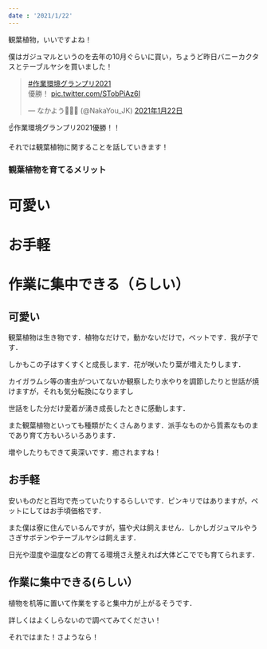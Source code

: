 ```yaml
---
date : '2021/1/22'
---
```


観葉植物，いいですよね！

僕はガジュマルというのを去年の10月ぐらいに買い，ちょうど昨日バニーカクタスとテーブルヤシを買いました！

<blockquote class="twitter-tweet" data-lang="ja" data-theme="light"><p lang="ja" dir="ltr"><a href="https://twitter.com/hashtag/%E4%BD%9C%E6%A5%AD%E7%92%B0%E5%A2%83%E3%82%B0%E3%83%A9%E3%83%B3%E3%83%97%E3%83%AA2021?src=hash&amp;ref_src=twsrc%5Etfw">#作業環境グランプリ2021</a><br>優勝！ <a href="https://t.co/STobPiAz6I">pic.twitter.com/STobPiAz6I</a></p>&mdash; なかよう🌳🌵🌴 (@NakaYou_JK) <a href="https://twitter.com/NakaYou_JK/status/1352550044294017025?ref_src=twsrc%5Etfw">2021年1月22日</a></blockquote> <script async src="https://platform.twitter.com/widgets.js" charset="utf-8"></script>

☝作業環境グランプリ2021優勝！！

それでは観葉植物に関することを話していきます！

### 観葉植物を育てるメリット

<h1>可愛い</h1>

<h1>お手軽</h1>

<h1>作業に集中できる（らしい）</h1>

## 可愛い

観葉植物は生き物です．植物なだけで，動かないだけで，ペットです．我が子です．

しかもこの子はすくすくと成長します．花が咲いたり葉が増えたりします．

カイガラムシ等の害虫がついてないか観察したり水やりを調節したりと世話が焼けますが，それも気分転換になりますし

世話をした分だけ愛着が湧き成長したときに感動します．

また観葉植物といっても種類がたくさんあります．派手なものから質素なものまであり育て方もいろいろあります．

増やしたりもできて奥深いです．癒されますね！

## お手軽

安いものだと百均で売っていたりするらしいです．ピンキリではありますが，ペットにしてはお手頃価格です．

また僕は寮に住んでいるんですが，猫や犬は飼えません．しかしガジュマルやうさぎサボテンやテーブルヤシは飼えます．

日光や湿度や温度などの育てる環境さえ整えれば大体どこででも育てられます．

## 作業に集中できる(らしい）

植物を机等に置いて作業をすると集中力が上がるそうです．

詳しくはよくしらないので調べてみてください！

それではまた！さようなら！